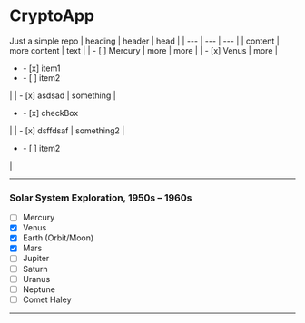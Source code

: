 # CryptoApp
Just a simple repo
| heading | header | head |
| --- | --- | --- |
| content | more content | text |
| - [ ] Mercury | more | more |
| - [x] Venus | more |  <ul><li>- [x] item1</li><li>- [ ] item2</li></ul> |
| - [x] asdsad | something |  <ul><li>- [x] checkBox </li></ul> |
| - [x] dsffdsaf | something2 |   <ul><li>- [ ] item2</li></ul> |
___
### Solar System Exploration, 1950s – 1960s

- [ ] Mercury
- [x] Venus
- [x] Earth (Orbit/Moon)
- [x] Mars
- [ ] Jupiter
- [ ] Saturn
- [ ] Uranus
- [ ] Neptune
- [ ] Comet Haley
----
